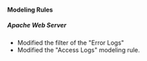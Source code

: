 #### Modeling Rules
##### Apache Web Server
- Modified the filter of the "Error Logs"
- Modified the "Access Logs" modeling rule.
